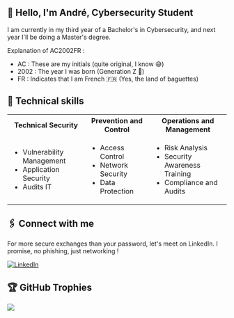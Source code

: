 <!--
**AC2002FR/AC2002FR** is a ✨ _special_ ✨ repository because its `README.md` (this file) appears on your GitHub profile.
![André's GitHub stats](https://github-readme-stats.vercel.app/api?username=AC2002FR)
-->

## 👋 Hello, I'm André, Cybersecurity Student
I am currently in my third year of a Bachelor's in Cybersecurity,  and next year I'll be doing a Master's degree. 

Explanation of AC2002FR :
  - AC : These are my initials (quite original, I know 😅)
  - 2002 : The year I was born (Generation Z 💪)
  - FR : Indicates that I am French 🇫🇷 (Yes, the land of baguettes)


## 💼 Technical skills

<table>
  <tr>
    <th>Technical Security</th>
    <th>Prevention and Control</th>
    <th>Operations and Management</th>
  </tr>
  <tr>
    <td>
      <ul>
        <li>Vulnerability Management</li>
        <li>Application Security</li>
        <li>Audits IT</li>
      </ul>
    </td>
    <td>
      <ul>
        <li>Access Control</li>
        <li>Network Security</li>
        <li>Data Protection</li>
      </ul>
    </td>
    <td>
      <ul>
        <li>Risk Analysis</li>
        <li>Security Awareness Training</li>
        <li>Compliance and Audits</li>
      </ul>
    </td>
  </tr>
</table>


## 🖇️ Connect with me
For more secure exchanges than your password, let's meet on LinkedIn. I promise, no phishing, just networking !

[![LinkedIn](https://img.shields.io/badge/-LinkedIn-blue?style=flat&logo=LinkedIn)](https://www.linkedin.com/in/andrechapoton/)

## 🏆 GitHub Trophies
![](https://github-profile-trophy.vercel.app/?username=AC2002FR&theme=radical&no-frame=true&no-bg=true&margin-w=4)


